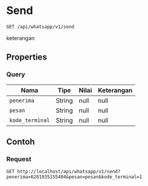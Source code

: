 # Send
```http
GET /api/whatsapp/v1/send
```
keterangan
## Properties
### Query
Nama | Tipe | Nilai | Keterangan
--- | --- | --- | ---
<code>penerima</code> | String | null | null
<code>pesan</code> | String | null | null
<code>kode_terminal</code> | String | null | null

## Contoh

### Request
```http
GET http://localhost/api/whatsapp/v1/send?penerima=6281935155404&pesan=pesan&kode_terminal=1
```
